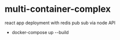 # multi-container-complex
react app deployment with redis pub sub via node API
- docker-compose up --build
